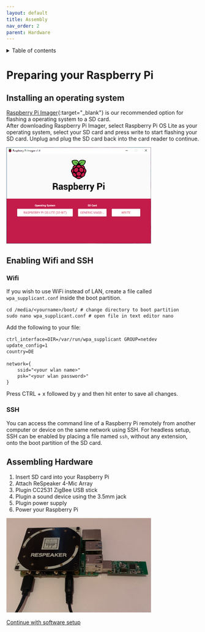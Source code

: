 ```yaml
---
layout: default
title: Assembly
nav_order: 2
parent: Hardware
---
```

<details closed markdown="block">
  <summary>
    Table of contents
  </summary>
  {: .text-delta }
1. TOC
{:toc}
</details>

# Preparing your Raspberry Pi

## Installing an operating system 
[Raspberry Pi Imager](https://www.raspberrypi.org/software/){:target="_blank"} is our recommended option for flashing a operating system to a SD card.<br/>
After downloading Raspberry Pi Imager, select Raspberry Pi OS Lite as your operating system, select your SD card and press write to start flashing your SD card. Unplug and plug the SD card back into the card reader to continue. 

<img src="../img/imager.png" style="max-width: 75%;"/>

## Enabling Wifi and SSH 

### Wifi
If you wish to use WiFi instead of LAN, create a file called ```wpa_supplicant.conf``` inside the boot partition.

```shell
cd /media/<yourname>/boot/ # change directory to boot partition
sudo nano wpa_supplicant.conf # open file in text editor nano
```
Add the following to your file:
```shell
ctrl_interface=DIR=/var/run/wpa_supplicant GROUP=netdev
update_config=1
country=DE

network={
    ssid="<your wlan name>"
    psk="<your wlan password>"
}
```
Press CTRL + x followed by y and then hit enter to save all changes.

### SSH
You can access the command line of a Raspberry Pi remotely from another computer or device on the same network using SSH. For headless setup, SSH can be enabled by placing a file named ```ssh```, without any extension, onto the boot partition of the SD card. 

## Assembling Hardware 

1. Insert SD card into your Raspberry Pi
2. Attach ReSpeaker 4-Mic Array
3. Plugin CC2531 ZigBee USB stick
4. Plugin a sound device using the 3.5mm jack 
5. Plugin power supply
6. Power your Raspberry Pi 

<img src="../img/pi.png" style="max-width: 75%;"/>

[Continue with software setup](../software/software.html)